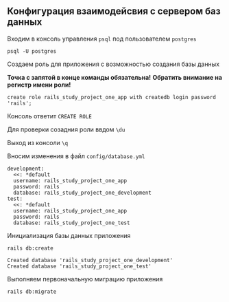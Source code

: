 ## Конфигурация взаимодейсвия с сервером баз данных

Входим в консоль управления `psql` под пользователем `postgres`

`psql -U postgres`

Создаем роль для приложения с возможностью создания базы данных

**Точка с запятой в конце команды обязательна!**
**Обратить внимание на регистр имени роли!**

`create role rails_study_project_one_app with createdb login password 'rails';`

Консоль ответит `CREATE ROLE`

Для проверки созадния роли ввдом `\du`

Выход из консоли `\q`

Вносим изменения в файл `config/database.yml`

```
development:
  <<: *default
  username: rails_study_project_one_app
  password: rails
  database: rails_study_project_one_development
test:
  <<: *default
  username: rails_study_project_one_app
  password: rails
  database: rails_study_project_one_test
```

Инициализация базы данных приложения

`rails db:create`

```
Created database 'rails_study_project_one_development'
Created database 'rails_study_project_one_test'
```

Выполняем первоначальную миграцию приложения

`rails db:migrate`